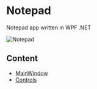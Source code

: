 # Notepad

Notepad app written in WPF .NET

![Notepad](https://user-images.githubusercontent.com/51097791/129877957-c0e346c9-5d89-4c9b-8c82-2e5814b28fdd.png)

## Content

* [MainWindow](https://github.com/awanczewski/Notepad/blob/main/NET_Lab4/MainWindow.xaml.cs)
* [Controls](https://github.com/awanczewski/Notepad/tree/main/NET_Lab4/Controls)
